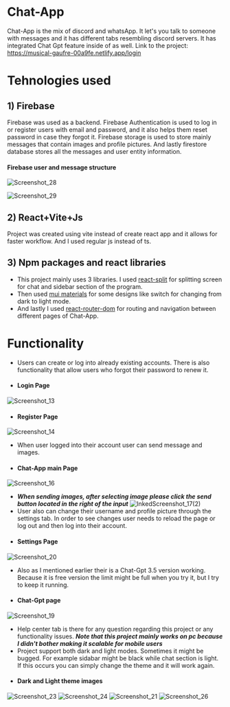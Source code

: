 # Chat-App
Chat-App is the mix of discord and whatsApp. It let's you talk to someone with messages and it has different tabs resembling discord servers. It has integrated Chat Gpt feature inside of as well. Link to the project: https://musical-gaufre-00a9fe.netlify.app/login

# Tehnologies used

   ## 1) Firebase 
   Firebase was used as a backend. Firebase Authentication is used to log in or register users with email and password, and it also helps them reset password in case they forgot it.
   Firebase storage is used to store mainly messages that contain images and profile pictures.
   And lastly firestore database stores all the messages and user entity information.

  #### Firebase user and message structure
  ![Screenshot_28](https://github.com/Ferid2003/Chat-App/assets/93407470/94dcd665-50a6-47d4-9ca7-f7b175ee367d)

  ![Screenshot_29](https://github.com/Ferid2003/Chat-App/assets/93407470/942b4fba-7800-4ba9-bebf-0b97bf9d1dfc)

  ## 2) React+Vite+Js
  Project was created using vite instead of create react app and it allows for faster workflow. And I used regular js instead of ts.

  ## 3) Npm packages and react libraries
  * This project mainly uses 3 libraries. I used [react-split](https://duckduckgo.com) for splitting screen for chat and sidebar section of the program.
  *  Then used [mui materials](@mui/material) for some designs like switch for changing from dark to light mode.
  * And lastly I used [react-router-dom](react-router-dom) for routing and navigation between different pages of Chat-App.

# Functionality
* Users can create or log into already existing accounts. There is also functionality that allow users who forgot their password to renew it.
* #### Login Page
![Screenshot_13](https://github.com/Ferid2003/Chat-App/assets/93407470/7b8b7063-219f-4c71-9493-f6b81bfffd4d)
* #### Register Page
![Screenshot_14](https://github.com/Ferid2003/Chat-App/assets/93407470/b959e785-7157-4567-8225-e801a9efc770)
* When user logged into their account user can send message and images.
* #### Chat-App main Page
![Screenshot_16](https://github.com/Ferid2003/Chat-App/assets/93407470/72400853-ca3d-4e57-b4e7-de0ddafb2809)
*  ***When sending images, after selecting image please click the send button located in the right of the input***
![InkedScreenshot_17(2)](https://github.com/Ferid2003/Chat-App/assets/93407470/2d212106-ce2f-4140-884c-e6d0ee6c41a0)
* User also can change their username and profile picture through the settings tab. In order to see changes user needs to reload the page or log out and then log into their account.
* #### Settings Page
![Screenshot_20](https://github.com/Ferid2003/Chat-App/assets/93407470/affe25fc-0f4c-4fd1-80cf-b89c852a3e4c)
* Also as I mentioned earlier their is a Chat-Gpt 3.5 version working. Because it is free version the limit might be full when you try it, but I try to keep it running.
* #### Chat-Gpt page
![Screenshot_19](https://github.com/Ferid2003/Chat-App/assets/93407470/fef3a4ee-8c7f-4639-bec8-42e52cfc0e98)
* Help center tab is there for any question regarding this project or any functionality issues. ***Note that this project mainly works on pc because I didn't bother making it scalable for mobile users***
* Project support both dark and light modes. Sometimes it might be bugged. For example sidabar might be black while chat section is light. If this occurs you can simply change the theme and it will work again.
* #### Dark and Light theme images
![Screenshot_23](https://github.com/Ferid2003/Chat-App/assets/93407470/6126d4e5-c560-4502-87e2-78dad9dd3e57)
![Screenshot_24](https://github.com/Ferid2003/Chat-App/assets/93407470/36f22bb7-c005-4861-9809-955de0a6bd14)
![Screenshot_21](https://github.com/Ferid2003/Chat-App/assets/93407470/988a86a8-f9c5-4d61-b92f-acb943bd2c28)
![Screenshot_26](https://github.com/Ferid2003/Chat-App/assets/93407470/129ec1d8-8c5c-43ce-ad7f-c1c3221964f8)
